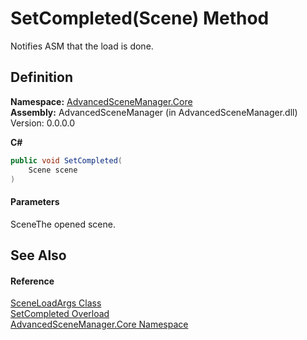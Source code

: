 # SetCompleted(Scene) Method

Notifies ASM that the load is done.

## Definition

**Namespace:** [AdvancedSceneManager.Core](N_AdvancedSceneManager_Core.md)\
**Assembly:** AdvancedSceneManager (in AdvancedSceneManager.dll) Version: 0.0.0.0

**C#**

```c#
public void SetCompleted(
	Scene scene
)
```

#### Parameters

&#x20; SceneThe opened scene.

## See Also

#### Reference

[SceneLoadArgs Class](T_AdvancedSceneManager_Core_SceneLoadArgs.md)\
[SetCompleted Overload](Overload_AdvancedSceneManager_Core_SceneLoadArgs_SetCompleted.md)\
[AdvancedSceneManager.Core Namespace](N_AdvancedSceneManager_Core.md)
